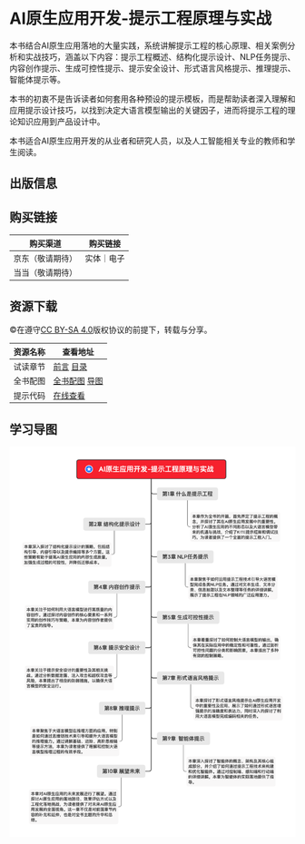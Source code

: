 # AI原生应用开发-提示工程原理与实战

本书结合AI原生应用落地的大量实践，系统讲解提示工程的核心原理、相关案例分析和实战技巧，涵盖以下内容：提示工程概述、结构化提示设计、NLP任务提示、内容创作提示、生成可控性提示、提示安全设计、形式语言风格提示、推理提示、智能体提示等。

本书的初衷不是告诉读者如何套用各种预设的提示模板，而是帮助读者深入理解和应用提示设计技巧，以找到决定大语言模型输出的关键因子，进而将提示工程的理论知识应用到产品设计中。

本书适合AI原生应用开发的从业者和研究人员，以及人工智能相关专业的教师和学生阅读。

## 出版信息



## 购买链接

| 购买渠道         | 购买链接   |
| ---------------- | ---------- |
| 京东（敬请期待） | 实体｜电子 |
| 当当（敬请期待） |            |

## 资源下载

©️在遵守[CC BY-SA 4.0](https://creativecommons.org/licenses/by-sa/4.0/)版权协议的前提下，转载与分享。

| 资源名称 | 查看地址                               |
| -------- | -------------------------------------- |
| 试读章节 | [前言](前言.md) [目录](前言.md)        |
| 全书配图 | [全书配图](全书配图.pdf)  [导图](导图) |
| 提示代码 | [在线查看](代码)                       |

## 学习导图

![AI原生应用开发-提示工程原理与实战](./导图/home.png)
